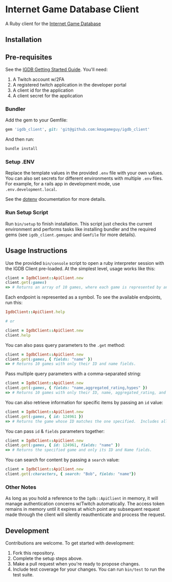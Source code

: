 # Internet Game Database Client

A Ruby client for the [Internet Game Database](https://www.igdb.com/)

## Installation

## Pre-requisites
See the [IGDB Getting Started Guide](https://api-docs.igdb.com/#getting-started).  You'll need:
1. A Twitch account w/2FA
1. A registered twitch application in the developer portal
1. A client id for the application
1. A client secret for the application

### Bundler

Add the gem to your Gemfile:

```ruby
gem 'igdb_client', git: 'git@github.com:kmagameguy/igdb_client'
```

And then run:

```bash
bundle install
```
### Setup .ENV

Replace the template values in the provided `.env` file with your own values.  You can also set secrets for different environments with multiple `.env` files.  For example, for a rails app in development mode, use `.env.development.local`.

See the [dotenv](https://github.com/bkeepers/dotenv) documentation for more details.

### Run Setup Script
Run `bin/setup` to finish installation.  This script just checks the current environment and performs tasks like installing bundler and the required gems (see `igdb_client.gemspec` and `Gemfile` for more details).

## Usage Instructions

Use the provided `bin/console` script to open a ruby interpreter session with the IGDB Client pre-loaded.  At the simplest level, usage works like this:

```ruby
client = IgdbClient::ApiClient.new
client.get(:games)
=> # Returns an array of 10 games, where each game is represented by an OpenStruct object.  ALL available fields are returned.
```

Each endpoint is represented as a symbol.  To see the available endpoints, run this:

```ruby
IgdbClient::ApiClient.help

# or

client = IgdbClient::ApiClient.new
client.help
```

You can also pass query parameters to the `.get` method:

```ruby
client = IgdbClient::ApiClient.new
client.get(:games, { fields: "name" })
=> # Returns 10 games with only their ID and name fields.
```

Pass multiple query parameters with a comma-separated string:

```ruby
client = IgdbClient::ApiClient.new
client.get(:games, { fields: "name,aggregated_rating,hypes" })
=> # Returns 10 games with only their ID, name, aggregated_rating, and hypes.
```

You can also retrieve information for specific items by passing an `id` value:
```ruby
client = IgdbClient::ApiClient.new
client.get(:games, { id: 124961 })
=> # Returns the game whose ID matches the one specified.  Includes all available fields.
```

You can pass `id` & `fields` parameters together:
```ruby
client = IgdbClient::ApiClient.new
client.get(:games, { id: 124961, fields: "name" })
=> # Returns the specified game and only its ID and Name fields.
```

You can search for content by passing a `search` value:
```ruby
client = IgdbClient::ApiClient.new
client.get(:characters, { search: "Bob", fields: "name"})
```

### Other Notes
As long as you hold a reference to the `Igdb::ApiClient` in memory, it will manage authentication concerns w/Twitch automatically.
The access token remains in memory until it expires at which point any subsequent request made through the client will silently reauthenticate and process the request.

## Development
Contributions are welcome.  To get started with development:
1. Fork this repository.
1. Complete the setup steps above.
1. Make a pull request when you're ready to propose changes.
1. Include test coverage for your changes.  You can run `bin/test` to run the test suite.
